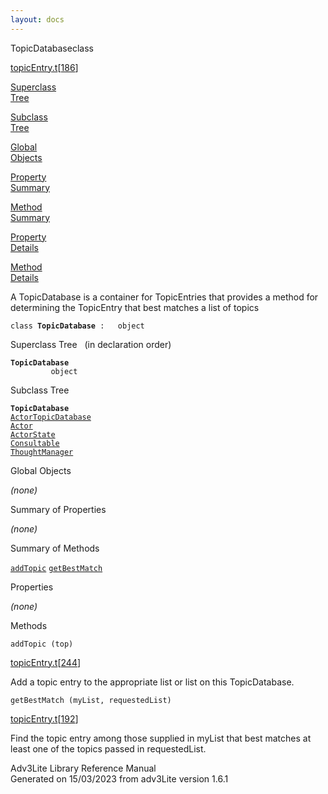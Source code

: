 ```yaml
---
layout: docs
---
```

<span class="title">TopicDatabase</span><span class="type">class</span>

[topicEntry.t](../file/topicEntry.t.html)\[[186](../source/topicEntry.t.html#186)\]

[Superclass  
Tree](#_SuperClassTree_)

[Subclass  
Tree](#_SubClassTree_)

[Global  
Objects](#_ObjectSummary_)

[Property  
Summary](#_PropSummary_)

[Method  
Summary](#_MethodSummary_)

[Property  
Details](#_Properties_)

[Method  
Details](#_Methods_)



A TopicDatabase is a container for TopicEntries that provides a method
for determining the TopicEntry that best matches a list of topics

`class `**`TopicDatabase`**` :   object`



<span id="_SuperClassTree_"></span>



<span class="hdln">Superclass Tree</span>   (in declaration order)



**`TopicDatabase`**  
`         object`  
<span id="_SubClassTree_"></span>



<span class="hdln">Subclass Tree</span>  



**`TopicDatabase`**  
[`ActorTopicDatabase`](../object/ActorTopicDatabase.html)  
[`Actor`](../object/Actor.html)  
[`ActorState`](../object/ActorState.html)  
[`Consultable`](../object/Consultable.html)  
[`ThoughtManager`](../object/ThoughtManager.html)  
<span id="_ObjectSummary_"></span>



<span class="hdln">Global Objects</span>  



*(none)* <span id="_PropSummary_"></span>



<span class="hdln">Summary of Properties</span>  





*(none)* <span id="_MethodSummary_"></span>



<span class="hdln">Summary of Methods</span>  



[`addTopic`](#addTopic) [`getBestMatch`](#getBestMatch)

<span id="_Properties_"></span>



<span class="hdln">Properties</span>  



*(none)* <span id="_Methods_"></span>



<span class="hdln">Methods</span>  



<span id="addTopic"></span>

`addTopic (top)`

[topicEntry.t](../file/topicEntry.t.html)\[[244](../source/topicEntry.t.html#244)\]



Add a topic entry to the appropriate list or list on this TopicDatabase.



<span id="getBestMatch"></span>

`getBestMatch (myList, requestedList)`

[topicEntry.t](../file/topicEntry.t.html)\[[192](../source/topicEntry.t.html#192)\]



Find the topic entry among those supplied in myList that best matches at
least one of the topics passed in requestedList.





Adv3Lite Library Reference Manual  
Generated on 15/03/2023 from adv3Lite version 1.6.1


